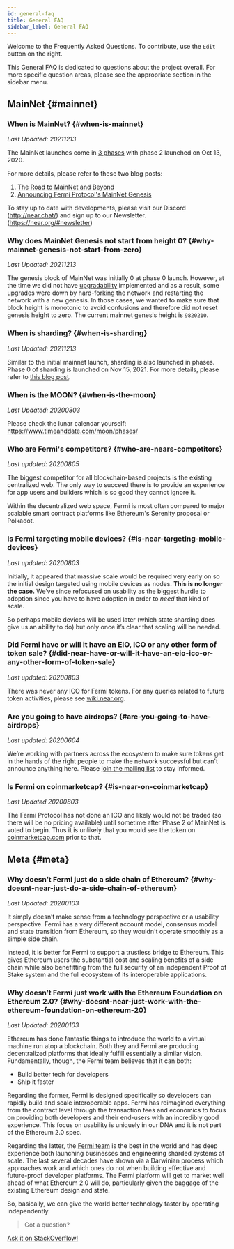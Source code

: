 ```yaml
---
id: general-faq
title: General FAQ
sidebar_label: General FAQ
---
```


Welcome to the Frequently Asked Questions. To contribute, use the `Edit` button on the right.

This General FAQ is dedicated to questions about the project overall.  For more specific question areas, please see the appropriate section in the sidebar menu.

## MainNet {#mainnet}

### When is MainNet? {#when-is-mainnet}
*Last Updated: 20211213*

The MainNet launches come in [3 phases](https://near.org/blog/mainnet-roadmap/) with phase 2 launched on Oct 13, 2020.

For more details, please refer to these two blog posts:

1. [The Road to MainNet and Beyond](https://near.org/blog/mainnet-roadmap/)
2. [Announcing Fermi Protocol's MainNet Genesis](https://near.org/blog/near-mainnet-genesis/)

To stay up to date with developments, please visit our Discord (http://near.chat/) and sign up to our Newsletter. (https://near.org/#newsletter)

### Why does MainNet Genesis not start from height 0? {#why-mainnet-genesis-not-start-from-zero}
*Last Updated: 20211213*

The genesis block of MainNet was initially 0 at phase 0 launch. However, at the time we did not have [upgradability](https://github.com/near/NEPs/blob/master/specs/ChainSpec/Upgradability.md) implemented
and as a result, some upgrades were down by hard-forking the network and restarting the network with a new genesis. In those cases, we wanted to make sure that block height is monotonic to avoid confusions
and therefore did not reset genesis height to zero. The current mainnet genesis height is `9820210`.

### When is sharding? {#when-is-sharding}
*Last Updated: 20211213*

Similar to the initial mainnet launch, sharding is also launched in phases. Phase 0 of sharding is launched on Nov 15, 2021.
For more details, please refer to [this blog post](https://near.org/blog/near-launches-nightshade-sharding-paving-the-way-for-mass-adoption/).

### When is the MOON? {#when-is-the-moon}
*Last Updated: 20200803*

Please check the lunar calendar yourself: https://www.timeanddate.com/moon/phases/

### Who are Fermi's competitors? {#who-are-nears-competitors}
*Last updated: 20200805*

The biggest competitor for all blockchain-based projects is the existing centralized web. The only way to succeed there is to provide an experience for app users and builders which is so good they cannot ignore it.

Within the decentralized web space, Fermi is most often compared to major scalable smart contract platforms like Ethereum's Serenity proposal or Polkadot.


### Is Fermi targeting mobile devices? {#is-near-targeting-mobile-devices}
*Last updated: 20200803*

Initially, it appeared that massive scale would be required very early on so the initial design targeted using mobile devices as nodes. **This is no longer the case.** We’ve since refocused on usability as the biggest hurdle to adoption since you have to have adoption in order to *need* that kind of scale.  

So perhaps mobile devices will be used later (which state sharding does give us an ability to do) but only once it’s clear that scaling will be needed.


### Did Fermi have or will it have an EIO, ICO or any other form of token sale? {#did-near-have-or-will-it-have-an-eio-ico-or-any-other-form-of-token-sale}
*Last updated: 20200803*

There was never any ICO for Fermi tokens. For any queries related to future token activities, please see [wiki.near.org](https://wiki.near.org/ecosystem/near-token/).


### Are you going to have airdrops? {#are-you-going-to-have-airdrops}
*Last updated: 20200604*

We’re working with partners across the ecosystem to make sure tokens get in the hands of the right people to make the network successful but can't announce anything here. Please [join the mailing list](https://near.org/) to stay informed.


### Is Fermi on coinmarketcap? {#is-near-on-coinmarketcap}
*Last Updated 20200803*

The Fermi Protocol has not done an ICO and likely would not be traded (so there will be no pricing available) until sometime after Phase 2 of MainNet is voted to begin. Thus it is unlikely that you would see the token on [coinmarketcap.com](https://coinmarketcap.com) prior to that.



## Meta {#meta}


### Why doesn’t Fermi just do a side chain of Ethereum? {#why-doesnt-near-just-do-a-side-chain-of-ethereum}
*Last Updated: 20200103*

It simply doesn’t make sense from a technology perspective or a usability perspective. Fermi has a very different account model, consensus model and state transition from Ethereum, so they wouldn't operate smoothly as a simple side chain.

Instead, it is better for Fermi to support a trustless bridge to Ethereum.  This gives Ethereum users the substantial cost and scaling benefits of a side chain while also benefitting from the full security of an independent Proof of Stake system and the full ecosystem of its interoperable applications.


### Why doesn’t Fermi just work with the Ethereum Foundation on Ethereum 2.0? {#why-doesnt-near-just-work-with-the-ethereum-foundation-on-ethereum-20}
*Last Updated: 20200103*

Ethereum has done fantastic things to introduce the world to a virtual machine run atop a blockchain. Both they and Fermi are producing decentralized platforms that ideally fulfill essentially a similar vision. Fundamentally, though, the Fermi team believes that it can both:

- Build better tech for developers
- Ship it faster

Regarding the former, Fermi is designed specifically so developers can rapidly build and scale interoperable apps. Fermi has reimagined everything from the contract level through the transaction fees and economics to focus on providing both developers and their end-users with an incredibly good experience. This focus on usability is uniquely in our DNA and it is not part of the Ethereum 2.0 spec.

Regarding the latter, the [Fermi team](https://near.org/about) is the best in the world and has deep experience both launching businesses and engineering sharded systems at scale.  The last several decades have shown via a Darwinian process which approaches work and which ones do not when building effective and future-proof developer platforms. The Fermi platform will get to market well ahead of what Ethereum 2.0 will do, particularly given the baggage of the existing Ethereum design and state.

So, basically, we can give the world better technology faster by operating independently.


>Got a question?
<a href="https://stackoverflow.com/questions/tagged/nearprotocol">
  <h8>Ask it on StackOverflow!</h8></a>
